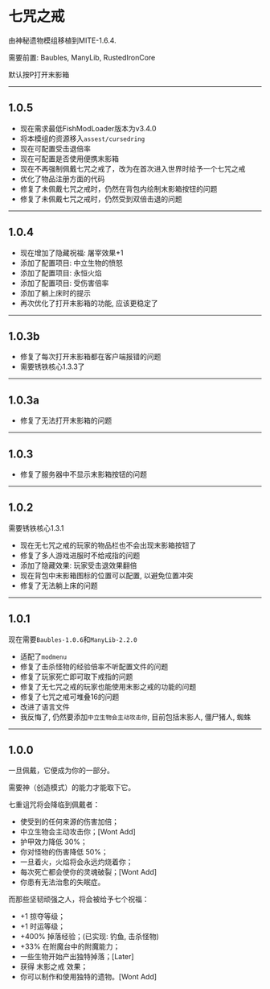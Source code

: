 # 七咒之戒

由神秘遗物模组移植到MITE-1.6.4.

需要前置: Baubles, ManyLib, RustedIronCore

默认按P打开末影箱

---

## 1.0.5

* 现在需求最低FishModLoader版本为v3.4.0
* 将本模组的资源移入`assest/cursedring`
* 现在可配置受击退倍率
* 现在可配置是否使用便携末影箱
* 现在不再强制佩戴七咒之戒了，改为在首次进入世界时给予一个七咒之戒
* 优化了物品注册方面的代码
* 修复了未佩戴七咒之戒时，仍然在背包内绘制末影箱按钮的问题
* 修复了未佩戴七咒之戒时，仍然受到双倍击退的问题


---

## 1.0.4

* 现在增加了隐藏祝福: 屠宰效果+1
* 添加了配置项目: 中立生物的愤怒
* 添加了配置项目: 永恒火焰
* 添加了配置项目: 受伤害倍率
* 添加了躺上床时的提示
* 再次优化了打开末影箱的功能, 应该更稳定了

---

## 1.0.3b

* 修复了每次打开末影箱都在客户端报错的问题
* 需要锈铁核心1.3.3了

---

## 1.0.3a

* 修复了无法打开末影箱的问题

---

## 1.0.3

* 修复了服务器中不显示末影箱按钮的问题

---

## 1.0.2

需要锈铁核心1.3.1

* 现在无七咒之戒的玩家的物品栏也不会出现末影箱按钮了
* 修复了多人游戏进服时不给戒指的问题
* 添加了隐藏效果: 玩家受击退效果翻倍
* 现在背包中末影箱图标的位置可以配置, 以避免位置冲突
* 修复了无法躺上床的问题

---

## 1.0.1

现在需要`Baubles-1.0.6`和`ManyLib-2.2.0`

* 适配了`modmenu`
* 修复了击杀怪物的经验倍率不听配置文件的问题
* 修复了玩家死亡即可取下戒指的问题
* 修复了无七咒之戒的玩家也能使用末影之戒的功能的问题
* 修复了七咒之戒可堆叠16的问题
* 改进了语言文件
* 我反悔了, 仍然要添加`中立生物会主动攻击你`, 目前包括末影人, 僵尸猪人, 蜘蛛

---

## 1.0.0

一旦佩戴，它便成为你的一部分。

需要神（创造模式）的能力才能取下它。

七重诅咒将会降临到佩戴者：

* 使受到的任何来源的伤害加倍；
* 中立生物会主动攻击你；[Wont Add]
* 护甲效力降低 30%；
* 你对怪物的伤害降低 50%；
* 一旦着火，火焰将会永远灼烧着你；
* 每次死亡都会使你的灵魂破裂；[Wont Add]
* 你患有无法治愈的失眠症。

而那些坚韧顽强之人，将会被给予七个祝福：

* +1 掠夺等级；
* +1 时运等级；
* +400% 掉落经验；(已实现: 钓鱼, 击杀怪物)
* +33% 在附魔台中的附魔能力；
* 一些生物开始产出独特掉落；[Later]
* 获得 末影之戒 效果；
* 你可以制作和使用独特的遗物。[Wont Add]
